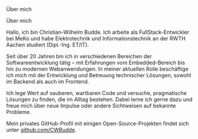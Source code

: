 Über mich

Über mich

Hallo, ich bin Christian-Wilhelm Budde. Ich arbeite als FullStack-Entwickler bei MeKo und habe Elektrotechnik und Informationstechnik an der RWTH Aachen studiert (Dipl.-Ing. ET/IT).

Seit über 20 Jahren bin ich in verschiedenen Bereichen der Softwareentwicklung tätig – mit Erfahrungen vom Embedded-Bereich bis hin zu modernen Webanwendungen. In meiner aktuellen Rolle beschäftige ich mich mit der Entwicklung und Betreuung technischer Lösungen, sowohl im Backend als auch im Frontend.

Ich lege Wert auf sauberen, wartbaren Code und versuche, pragmatische Lösungen zu finden, die im Alltag bestehen. Dabei lerne ich gerne dazu und freue mich über neue Impulse oder andere Sichtweisen auf bekannte Probleme.

Mein privates GitHub-Profil mit einigen Open-Source-Projekten findet sich unter [github.com/CWBudde](https://github.com/CWBudde).
